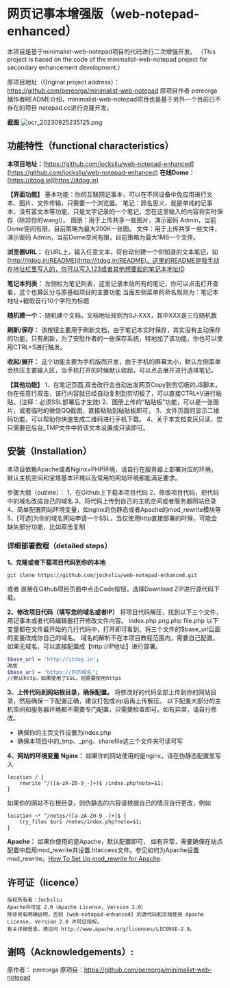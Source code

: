 # 网页记事本增强版（web-notepad-enhanced）

本项目是基于minimalist-web-notepad项目的代码进行二次增强开发。
（This project is based on the code of the minimalist-web-notepad project for secondary enhancement development.）

原项目地址（Original project address）：
https://github.com/pereorga/minimalist-web-notepad 原项目作者 pereorga
据作者README介绍，minimalist-web-notepad项目也是基于另外一个目前已不存在的项目 notepad.cc进行克隆开发。

**截图**
![ocr_20230925235125.png](https://cdn.nlark.com/yuque/0/2023/png/27433930/1695657090507-3913b736-5167-4108-845c-91c63042e575.png#averageHue=%23f3f3f3&clientId=ueeba5647-94c9-4&from=paste&height=955&id=BKGJ0&originHeight=955&originWidth=1040&originalType=binary&ratio=1&rotation=0&showTitle=false&size=65833&status=done&style=none&taskId=uab89d637-9aef-41fc-9f50-131d8e71f04&title=&width=1040)

## **功能特性（functional characteristics）**

**本项目地址：**[https://github.com/jocksliu/web-notepad-enhanced](https://github.com/jocksliu/web-notepad-enhanced)
**在线Dome：**[https://itdog.in](https://itdog.in)

**【界面功能】**
基本功能：你的互联网记事本，可以在不同设备中免应用进行文本、图片、文件传输，只需要一个浏览器。
笔记：顾名思义，就是单纯的记事本，没有富文本等功能，只是文字记录的一个笔记，您在这里输入的内容将实时保存（除非你的wangl）。
图册：用于上传共享一些图片，演示密码 Admin，当前Dome空间有限，目前策略为最大200K一张图。
文件：用于上传共享一些文件，演示密码 Admin，当前Dome空间有限，目前策略为最大1MB一个文件。

**浏览器URL：**
在URL上，输入任意文本，将自动创建一个你知道的文本笔记，如 [http://itdog.in/README](http://itdog.in/README)，这里的README是我手动在地址栏里写入的，你可以写入123或者其他想要起的笔记本地址ID

**笔记本列表：**
左侧栏为笔记列表，这里记录本站所有的笔记，你可以点击打开查看，这个也算区分与原基础项目的主要功能
当面左侧菜单的命名规则为：笔记本地址+截取首行10个字符为标题

**随机建一个：**
随机建个文档，文档地址规则为SJ-XXX，其中XXX是三位随机数

**刷新/保存：**
该按钮主要用于刷新文档，由于笔记本实时保存，其实没有主动保存的功能，只有刷新，为了安慰作者的一些保存系统，特地加了该功能，你也可以使用CTRL+S进行触发。

**收起/展开：**
这个功能主要为手机版而开发，由于手机的屏幕太小，默认左侧菜单会挤压主要输入区，当手机打开的时候默认收起，可以点击展开进行选择笔记。

**【其他功能】**
1、在笔记页面,双击改行会自动出发网页Copy到剪切板的JS脚本，你在任意行双击，该行内容就已经自动复制到剪切板了，可以直接CTRL+V进行粘贴。(注释：必须SSL部署后才生效)
2、图册上传的“粘贴板”功能，可以是一张图片，或者临时的微信QQ截图，直接粘贴到粘贴板即可。
3、文件页面的显示二维码功能，可以帮助你快速生成二维码进行手机下载。
4、关于本文档变灰只读，您只需要在后台_TMP文件中将该文本设置成只读即可。


## 安装（Installation）
本项目依赖Apache或者Nginx+PHP环境，请自行在服务器上部署对应的环境，默认主机空间和宝塔基本环境以及常用的网站环境都能满足要求。

步骤大纲（outline）：
1、在Github上下载本项目代码
2、修改项目代码，把代码中的域名改成自己的域名
3、将代码上传到自己的主机空间或者服务器网站目录
4、简单配置网站环境变量，如nginx的伪静态或者Apache的mod_rewrite模块等
5、[可选]为你的域名网站申请一个SSL，当仅使用http直接部署的时候，可能会缺失部分功能，比如双击复制


### 详细部署教程（detailed steps）
**1、克隆或者下载项目代码到你的本地**
```
git clone https://github.com/jocksliu/web-notepad-enhanced.git
```
或者
直接在Github项目页面中点击Code按钮，选择Download ZIP进行源代码下载。

**2、修改项目代码（填写您的域名或者IP）**
将项目代码解压，找到以下三个文件，用记事本或者代码编辑器打开修改文件内容。
index.php
png.php
file.php
以下变量都在文件最开始的几行代码中，打开即可看到。将三个文件的$base_url后面的变量改成你自己的域名。
域名的解析不在本项目教程范围内，需要自己配置。如果无域名，可以直接配置成【http://IP地址】进行部署。
```bash
$base_url = 'http://itdog.in';
改成
$base_url = 'https://你的域名';
//默认http，如果使用了SSL，则需要使用https
```

**3、上传代码到网站根目录，确保配置。**
将修改好的代码全部上传到你的网站目录，然后确保一下配置正确，建议打包成zip后再上传解压。
以下配置大部分的主机空间和服务器环境都不需要专门配置，只需要检查即可。如有异常，请自行修改。

- 确保你的主页文件设置为index.php
- 确保本项目中的_tmp、_png、sharefile这三个文件夹可读可写

**4、网站的环境变量**
**Nginx：**
如果你的网站使用的是nginx，请在伪静态配置里写入
```
location / {
    rewrite ^/([a-zA-Z0-9_-]+)$ /index.php?note=$1;
}
```
如果你的网站不在根目录，则伪静态的内容请根据自己的情况自行更改，例如
```
location ~* ^/notes/([a-zA-Z0-9_-]+)$ {
    try_files $uri /notes/index.php?note=$1;
}
```

**Apache：**
如果你使用的是Apache，默认配置即可，
如有异常，需要确保在站点配置中启用mod_rewrite并设置.htaccess文件。参见如何为Apache设置mod_rewrite。[How To Set Up mod_rewrite for Apache](https://www.digitalocean.com/community/tutorials/how-to-set-up-mod_rewrite-for-apache-on-ubuntu-14-04).

## 许可证（licence）
```
版权所有者：Jocksliu
Apache许可证 2.0（Apache License, Version 2.0）
除非另有明确说明，否则 [web-notepad-enhanced] 的源代码和文档使用 Apache License, Version 2.0 许可证授权。
有关详细信息，请访问 http://www.apache.org/licenses/LICENSE-2.0。
```

## 谢鸣（Acknowledgements）:
原作者： pereorga
原项目：https://github.com/pereorga/minimalist-web-notepad

